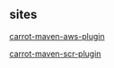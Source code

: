 
## sites

[carrot-maven-aws-plugin](http://carrot-garden.github.com/carrot-maven/site/carrot-maven-aws-plugin/)

[carrot-maven-scr-plugin](http://carrot-garden.github.com/carrot-maven/site/carrot-maven-scr-plugin/)
